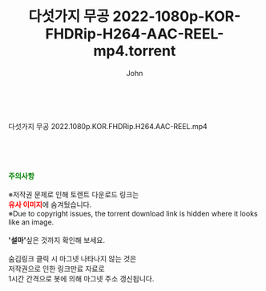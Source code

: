 ﻿---
layout: post
title:  "다섯가지 무공 2022-1080p-KOR-FHDRip-H264-AAC-REEL-mp4.torrent"
author: John
categories: [ 영화 ]
tags: [  ]
image:  
description: "다섯가지 무공 2022-1080p-KOR-FHDRip-H264-AAC-REEL-mp4 torrent 정보 공유"
toc: true
toc_sticky: true
---

<br>
<div class="view-img">
<a class="view_image" href="https://torrentmobile60.com/bbs/view_image.php?fn=%2Fdata%2Ffile%2Fmovie%2F3659260999_Ju4xg2dz_1ea203ec79fe0edaa3e3f432979b636f0241ebf6.jpg" target="_blank"><img alt="" class="img-tag" content="https://torrentmobile60.com/data/file/movie/3659260999_Ju4xg2dz_1ea203ec79fe0edaa3e3f432979b636f0241ebf6.jpg" itemprop="image" src="https://torrentmobile60.com/data/file/movie/3659260999_Ju4xg2dz_1ea203ec79fe0edaa3e3f432979b636f0241ebf6.jpg"/></a><a class="view_image" href="https://torrentmobile60.com/bbs/view_image.php?fn=%2Fdata%2Ffile%2Fmovie%2F3659260999_C3IOoaBn_debb7ae9280d0f8d2aa0216f14e36b87361adc8c.jpg" target="_blank"><img alt="" class="img-tag" content="https://torrentmobile60.com/data/file/movie/3659260999_C3IOoaBn_debb7ae9280d0f8d2aa0216f14e36b87361adc8c.jpg" itemprop="image" src="https://torrentmobile60.com/data/file/movie/3659260999_C3IOoaBn_debb7ae9280d0f8d2aa0216f14e36b87361adc8c.jpg"/></a></div><div class="view-content" itemprop="description">
<p>다섯가지 무공 2022.1080p.KOR.FHDRip.H264.AAC-REEL.mp4<br/></p> </div>
    
<br><br><br>
<p data-ke-size="size16"><b><span style="color: green;">주의사항</span></b><br /><br />※저작권 문제로 인해 토렌트 다운로드 링크는<br /><b><span style="color: red;">유사 이미지</span></b>에 숨겨뒀습니다.<br />※Due to copyright issues, the torrent download link is hidden where it looks like an image.<br /><br /><b>'설마'</b>싶은 것까지 확인해 보세요.<br /><br />숨김링크 클릭 시 마그넷 나타나지 않는 것은<br />저작권으로 인한 링크만료 자료로<br />1시간 간격으로 봇에 의해 마그넷 주소 갱신됩니다.</p>
